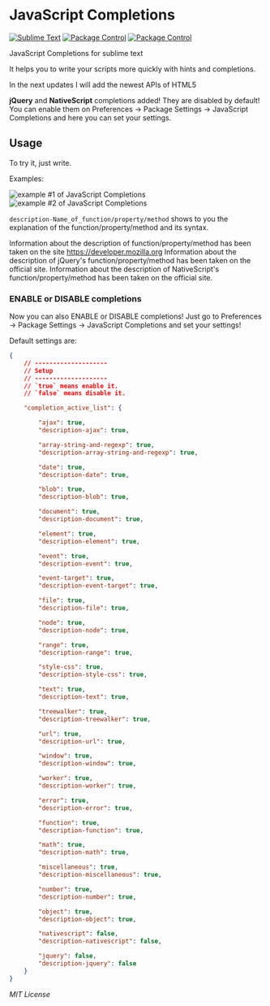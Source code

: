 <h1>JavaScript Completions</h1>

[![Sublime Text](https://img.shields.io/badge/Sublime%20Text-2%20%2F%203-brightgreen.svg)](https://www.sublimetext.com/)
[![Package Control](https://img.shields.io/packagecontrol/dt/JavaScript%20Completions.svg?maxAge=2592000)](https://packagecontrol.io/packages/JavaScript%20Completions) 
[![Package Control](https://img.shields.io/packagecontrol/dd/JavaScript%20Completions.svg?maxAge=2592000)](https://packagecontrol.io/packages/JavaScript%20Completions)

JavaScript Completions for sublime text

It helps you to write your scripts more quickly with hints and completions.

In the next updates I will add the newest APIs of HTML5

<strong>jQuery</strong> and <strong>NativeScript</strong> completions added! They are disabled by default!
You can enable them on Preferences -> Package Settings -> JavaScript Completions and here you can set your settings.

<h2>Usage</h2>

To try it, just write.

Examples:

<img src="https://media.giphy.com/media/l0MYypWg9s9exQ0xi/giphy.gif" alt="example #1 of JavaScript Completions"/>

<img src="https://media.giphy.com/media/d31wQpJ2iCyGtS0M/giphy.gif" alt="example #2 of JavaScript Completions"/>

<code>description-Name_of_function/property/method</code> shows to you the explanation of the function/property/method and its syntax.

Information about the description of function/property/method has been taken on the site https://developer.mozilla.org
Information about the description of jQuery's function/property/method has been taken on the official site. 
Information about the description of NativeScript's function/property/method has been taken on the official site. 

<h3>ENABLE or DISABLE completions</h3>

Now you can also ENABLE or DISABLE completions! Just go to Preferences -> Package Settings -> JavaScript Completions and set your settings!

Default settings are:

```json
{
    // --------------------
    // Setup
    // --------------------
    // `true` means enable it.
    // `false` means disable it.

    "completion_active_list": {

        "ajax": true,
        "description-ajax": true,

        "array-string-and-regexp": true,
        "description-array-string-and-regexp": true,

        "date": true,
        "description-date": true,

        "blob": true,
        "description-blob": true,

        "document": true,
        "description-document": true,

        "element": true,
        "description-element": true,

        "event": true,
        "description-event": true,

        "event-target": true,
        "description-event-target": true,

        "file": true,
        "description-file": true,

        "node": true,
        "description-node": true,

        "range": true,
        "description-range": true,

        "style-css": true,
        "description-style-css": true,

        "text": true,
        "description-text": true,

        "treewalker": true,
        "description-treewalker": true,

        "url": true,
        "description-url": true,

        "window": true,
        "description-window": true,

        "worker": true,
        "description-worker": true,

        "error": true,
        "description-error": true,

        "function": true,
        "description-function": true,

        "math": true,
        "description-math": true,

        "miscellaneous": true,
        "description-miscellaneous": true,

        "number": true,
        "description-number": true,

        "object": true,
        "description-object": true,

        "nativescript": false,
        "description-nativescript": false,

        "jquery": false,
        "description-jquery": false
    }
}
```

<i>MIT License</i>
